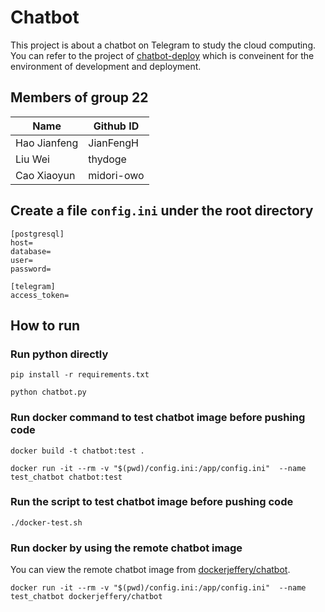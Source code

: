 # Chatbot
This project is about a chatbot on Telegram to study the cloud computing. You can refer to the project of [chatbot-deploy](https://github.com/JianFengH/chatbot-deploy.git) which is conveinent for the environment of development and deployment.

## Members of group 22 
| Name | Github ID |
| - | - |
| Hao Jianfeng | JianFengH |
| Liu Wei | thydoge |
| Cao Xiaoyun| midori-owo |

## Create a file `config.ini` under the root directory
```
[postgresql]
host=
database=
user=
password=

[telegram]
access_token=
``` 

## How to run

### Run python directly
```
pip install -r requirements.txt

python chatbot.py
```

### Run docker command to test chatbot image before pushing code
```
docker build -t chatbot:test .

docker run -it --rm -v "$(pwd)/config.ini:/app/config.ini"  --name test_chatbot chatbot:test
```

### Run the script to test chatbot image before pushing code
```
./docker-test.sh
```

### Run docker by using the remote chatbot image
You can view the remote chatbot image from [dockerjeffery/chatbot](https://hub.docker.com/repository/docker/dockerjeffery/chatbot).
```
docker run -it --rm -v "$(pwd)/config.ini:/app/config.ini"  --name test_chatbot dockerjeffery/chatbot
```
